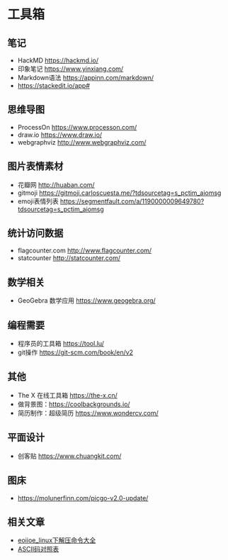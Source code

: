 # 工具箱  

## 笔记  
- HackMD <https://hackmd.io/>  
- 印象笔记 <https://www.yinxiang.com/>  
- Markdown语法 <https://appinn.com/markdown/>  
- <https://stackedit.io/app#>  

## 思维导图  
- ProcessOn <https://www.processon.com/>  
- draw.io <https://www.draw.io/>  
- webgraphviz <http://www.webgraphviz.com/>  

## 图片表情素材  
- 花瓣网 <http://huaban.com/>  
- gitmoji <https://gitmoji.carloscuesta.me/?tdsourcetag=s_pctim_aiomsg>  
- emoji表情列表 <https://segmentfault.com/a/1190000009649780?tdsourcetag=s_pctim_aiomsg>  

## 统计访问数据  
- flagcounter.com <http://www.flagcounter.com/>  
- statcounter <http://statcounter.com/>  

## 数学相关  
- GeoGebra 数学应用 <https://www.geogebra.org/>  

## 编程需要  
- 程序员的工具箱 <https://tool.lu/>  
- git操作 <https://git-scm.com/book/en/v2>  

## 其他  
- The X 在线工具箱 <https://the-x.cn/>  
- 做背景图：<https://coolbackgrounds.io/>  
- 简历制作：超级简历 <https://www.wondercv.com/>  

## 平面设计  
- 创客贴 <https://www.chuangkit.com/>  

## 图床  
- <https://molunerfinn.com/picgo-v2.0-update/>  

## 相关文章  
- [eoiioe_linux下解压命令大全](https://www.cnblogs.com/eoiioe/archive/2008/09/20/1294681.html)  
- [ASCII码对照表](http://ascii.911cha.com/)
